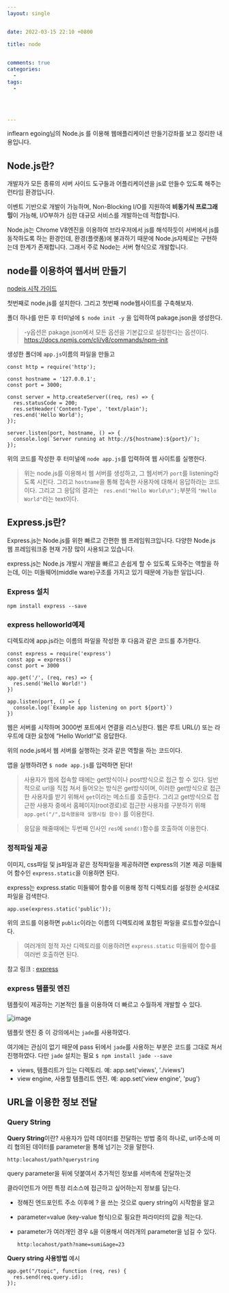 ```yaml
---
layout: single


date: 2022-03-15 22:10 +0800

title: node

  
comments: true
categories: 
  - 
tags: 
  - 
  


 
---
```


inflearn egoing님의 Node.js 를 이용해 웹애플리케이션 만들기강좌를 보고 정리한 내용입니다. 


## Node.js란?
개발자가 모든 종류의 서버 사이드 도구들과 어플리케이션을 js로 만들수 있도록 해주는 런타임 환경입니다. 

이벤트 기반으로 개발이 가능하며, Non-Blocking I/O를 지원하여 **비동기식 프로그래밍**이 가능해, I/O부하가 심한 대규모 서비스를 개발하는데 적합합니다. 

Node.js는 Chrome V8엔진을 이용하여 브라우저에서 js를 해석하듯이 서버에서 js를 동작하도록 하는 환경인데, 환경(플랫폼)에 불과하기 때문에 Node.js자체로는 구현하는데 한계가 존재합니다. 
그래서 주로 Node는 서버 형식으로 개발합니다. 


## node를 이용하여 웹서버 만들기

[nodejs 시작 가이드](https://nodejs.org/ko/docs/guides/getting-started-guide/)

첫번째로 node.js를 설치한다.
그리고 첫번째 node웹사이트를 구축해보자. 

폴더 하나를 만든 후 터미널에 
`$ node init -y` 
을 입력하여 pakage.json을 생성한다. 

> -y옵션은 pakage.json에서 모든 옵션을 기본값으로 설정한다는 옵션이다. 
> https://docs.npmjs.com/cli/v8/commands/npm-init

생성한 폴더에 `app.js`이름의 파일을 만들고
```
const http = require('http');

const hostname = '127.0.0.1';
const port = 3000;

const server = http.createServer((req, res) => {
  res.statusCode = 200;
  res.setHeader('Content-Type', 'text/plain');
  res.end('Hello World');
});

server.listen(port, hostname, () => {
  console.log(`Server running at http://${hostname}:${port}/`);
});
```
위의 코드를 작성한 후
터미널에 `node app.js`를 입력하여 웹 사이트를 실행한다. 

 > 위는 node.js를 이용해서 웹 서버를 생성하고, 그 웹서버가 `port`를 listening라도록 시킨다. 그리고 `hostname`을 통해 접속한 사용자에 대해서 응답하라는 코드이다. 
 > 그리고 그 응답의 결과는  ` res.end("Hello World\n");`부분의 `"Hello World"`라는 text이다. 

## Express.js란?
Express.js는 Node.js를 위한 빠르고 간편한 웹 프레임워크입니다. 
다양한 Node.js 웹 프레임워크중 현재 가장 많이 사용되고 있습니다. 

express.js는 Node.js 개발시 개발을 빠르고 손쉽게 할 수 있도록 도와주는 역할을 하는데, 이는 미들웨어(middle ware)구조를 가지고 있기 때문에 가능한 일입니다.


### Express 설치

```
npm install express --save
```

### express helloworld예제

디렉토리에 app.js라는 이름의 파일을 작성한 후 다음과 같은 코드를 추가한다. 

```
const express = require('express')
const app = express()
const port = 3000

app.get('/', (req, res) => {
  res.send('Hello World!')
})

app.listen(port, () => {
  console.log(`Example app listening on port ${port}`)
})
```

웹은 서버를 시작하며 3000번 포트에서 연결을 리스닝한다. 
웹은 루트 URL(/) 또는 라우트에 대한 요청에 “Hello World!”로 응답한다. 

위의 node.js에서 웹 서버를 실행하는 것과 같은 역할을 하는 코드이다. 

앱을 실행하려면 `$ node app.js`를 입력하면 된다!


> 사용자가 웹에 접속할 때에는 get방식이나 post방식으로 접근 할 수 있다. 
> 일반적으로 url을 직접 쳐서 들어오는 방식은 get방식이며, 이러한 get방식으로 접근한 사용자를 받기 위해서 `get`이라는 메소드를 호출한다. 
> 그리고 get방식으로 접근한 사용자 중에서 홈페이지(root경로)로 접근한 사용자를 구분하기 위해 `app.get("/",접속했을때 실행시킬 함수)` 를 이용한다. 

> 응답을 해줄때에는 두번째 인사인 `res`에 `send()`함수를 호출하여 이용한다. 


### 정적파일 제공

이미지, css파일 및 js파일과 같은 정적파일을 제공하려면 express의 기본 제공 미들웨어 함수인 `express.static`을 이용하면 된다. 

express는 express.static 미들웨어 함수를 이용해 정적 디렉토리를 설정한 순서대로 파일을 검색한다. 

```
app.use(express.static('public'));
```
위의 코드를 이용하면 `public`이라는 이름의 디렉토리에 포함된 파일을 로드할수있습니다. 

> 여러개의 정적 자산 디렉토리를 이용하려면 `express.static` 미들웨어 함수를 여러번 호출하면 된다. 

참고 링크 : [express](https://expressjs.com/ko/starter/static-files.html)



### express 템플릿 엔진

템플릿이 제공하는 기본적인 틀을 이용하여 더 빠르고 수월하게 개발할 수 있다. 

![image](https://user-images.githubusercontent.com/49177223/158160525-ad850dbb-5e7e-48e0-8ed5-9ba8a0c33456.png)

템플릿 엔진 중 이 강의에서는 `jade`를 사용하였다. 

여기에는 관심이 없기 때문에 pass 뒤에서 `jade`를 사용하는 부분은 코드를 그대로 쳐서 진행하였다. 
다만 `jade` 설치는 필요
`$ npm install jade --save`

- views, 템플리트가 있는 디렉토리. 예: app.set('views', './views')
- view engine, 사용할 템플리트 엔진. 예: app.set('view engine', 'pug')


## URL을 이용한 정보 전달

### Query String

**Query String**이란?
사용자가 입력 데이터를 전달하는 방법 중의 하나로, 
url주소에 미리 협의된 데이터를 parameter을 통해 넘기는 것을 말한다. 

```
http:locahost/path?querystring
```

query parameter을 뒤에 덧붙여서 추가적인 정보를 서버측에 전달하는것

클라이언트가 어떤 특정 리소스에 접근하고 싶어하는지 정보를 담는다. 



- 정해진 엔드포인트 주소 이후에 ? 을 쓰는 것으로 query string이 시작함을 알고

- parameter=value (key-value 형식)으로  필요한 파라미터의 값을 적는다. 

- parameter가 여러개인 경우 `&`을 이용해서 여러개의 parameter을 넘길 수 있다. 

  `http:locahost/path?name=sumi&age=23`

  

**Query string 사용방법**
예시
```
app.get("/topic", function (req, res) {
  res.send(req.query.id);
});
```